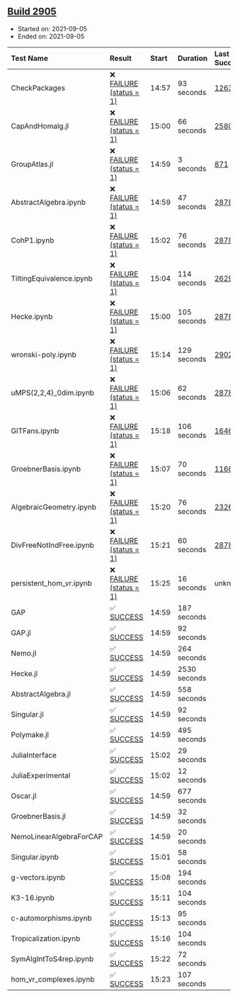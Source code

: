 ## [Build 2905](https://oscarci.mathematik.uni-kl.de/job/oscar-stable/2905/)

* Started on: 2021-09-05
* Ended on: 2021-09-05

| Test Name    | Result | Start | Duration | Last Success | First Failure |
|:-------------|:-------|:------|:---------|:-------------|:--------------|
| CheckPackages | ❌ [FAILURE (status = 1)](https://oscarci.mathematik.uni-kl.de/job/oscar-stable/2905/artifact/logs/build-2905/CheckPackages.log) | 14:57 | 93 seconds | [1263](https://oscarci.mathematik.uni-kl.de/job/oscar-stable/1263/) | [1264](https://oscarci.mathematik.uni-kl.de/job/oscar-stable/1264/) |
| CapAndHomalg.jl | ❌ [FAILURE (status = 1)](https://oscarci.mathematik.uni-kl.de/job/oscar-stable/2905/artifact/logs/build-2905/CapAndHomalg.jl.log) | 15:00 | 66 seconds | [2580](https://oscarci.mathematik.uni-kl.de/job/oscar-stable/2580/) | [2581](https://oscarci.mathematik.uni-kl.de/job/oscar-stable/2581/) |
| GroupAtlas.jl | ❌ [FAILURE (status = 1)](https://oscarci.mathematik.uni-kl.de/job/oscar-stable/2905/artifact/logs/build-2905/GroupAtlas.jl.log) | 14:59 | 3 seconds | [871](https://oscarci.mathematik.uni-kl.de/job/oscar-stable/871/) | [872](https://oscarci.mathematik.uni-kl.de/job/oscar-stable/872/) |
| AbstractAlgebra.ipynb | ❌ [FAILURE (status = 1)](https://oscarci.mathematik.uni-kl.de/job/oscar-stable/2905/artifact/logs/build-2905/AbstractAlgebra.ipynb.log) | 14:59 | 47 seconds | [2878](https://oscarci.mathematik.uni-kl.de/job/oscar-stable/2878/) | [2879](https://oscarci.mathematik.uni-kl.de/job/oscar-stable/2879/) |
| CohP1.ipynb | ❌ [FAILURE (status = 1)](https://oscarci.mathematik.uni-kl.de/job/oscar-stable/2905/artifact/logs/build-2905/CohP1.ipynb.log) | 15:02 | 76 seconds | [2878](https://oscarci.mathematik.uni-kl.de/job/oscar-stable/2878/) | [2879](https://oscarci.mathematik.uni-kl.de/job/oscar-stable/2879/) |
| TiltingEquivalence.ipynb | ❌ [FAILURE (status = 1)](https://oscarci.mathematik.uni-kl.de/job/oscar-stable/2905/artifact/logs/build-2905/TiltingEquivalence.ipynb.log) | 15:04 | 114 seconds | [2629](https://oscarci.mathematik.uni-kl.de/job/oscar-stable/2629/) | [2630](https://oscarci.mathematik.uni-kl.de/job/oscar-stable/2630/) |
| Hecke.ipynb | ❌ [FAILURE (status = 1)](https://oscarci.mathematik.uni-kl.de/job/oscar-stable/2905/artifact/logs/build-2905/Hecke.ipynb.log) | 15:00 | 105 seconds | [2878](https://oscarci.mathematik.uni-kl.de/job/oscar-stable/2878/) | [2879](https://oscarci.mathematik.uni-kl.de/job/oscar-stable/2879/) |
| wronski-poly.ipynb | ❌ [FAILURE (status = 1)](https://oscarci.mathematik.uni-kl.de/job/oscar-stable/2905/artifact/logs/build-2905/wronski-poly.ipynb.log) | 15:14 | 129 seconds | [2902](https://oscarci.mathematik.uni-kl.de/job/oscar-stable/2902/) | [2903](https://oscarci.mathematik.uni-kl.de/job/oscar-stable/2903/) |
| uMPS(2,2,4)_0dim.ipynb | ❌ [FAILURE (status = 1)](https://oscarci.mathematik.uni-kl.de/job/oscar-stable/2905/artifact/logs/build-2905/uMPS-2-2-4-_0dim.ipynb.log) | 15:06 | 62 seconds | [2878](https://oscarci.mathematik.uni-kl.de/job/oscar-stable/2878/) | [2879](https://oscarci.mathematik.uni-kl.de/job/oscar-stable/2879/) |
| GITFans.ipynb | ❌ [FAILURE (status = 1)](https://oscarci.mathematik.uni-kl.de/job/oscar-stable/2905/artifact/logs/build-2905/GITFans.ipynb.log) | 15:18 | 106 seconds | [1646](https://oscarci.mathematik.uni-kl.de/job/oscar-stable/1646/) | [1647](https://oscarci.mathematik.uni-kl.de/job/oscar-stable/1647/) |
| GroebnerBasis.ipynb | ❌ [FAILURE (status = 1)](https://oscarci.mathematik.uni-kl.de/job/oscar-stable/2905/artifact/logs/build-2905/GroebnerBasis.ipynb.log) | 15:07 | 70 seconds | [1168](https://oscarci.mathematik.uni-kl.de/job/oscar-stable/1168/) | [1169](https://oscarci.mathematik.uni-kl.de/job/oscar-stable/1169/) |
| AlgebraicGeometry.ipynb | ❌ [FAILURE (status = 1)](https://oscarci.mathematik.uni-kl.de/job/oscar-stable/2905/artifact/logs/build-2905/AlgebraicGeometry.ipynb.log) | 15:20 | 76 seconds | [2326](https://oscarci.mathematik.uni-kl.de/job/oscar-stable/2326/) | [2327](https://oscarci.mathematik.uni-kl.de/job/oscar-stable/2327/) |
| DivFreeNotIndFree.ipynb | ❌ [FAILURE (status = 1)](https://oscarci.mathematik.uni-kl.de/job/oscar-stable/2905/artifact/logs/build-2905/DivFreeNotIndFree.ipynb.log) | 15:21 | 60 seconds | [2878](https://oscarci.mathematik.uni-kl.de/job/oscar-stable/2878/) | [2879](https://oscarci.mathematik.uni-kl.de/job/oscar-stable/2879/) |
| persistent_hom_vr.ipynb | ❌ [FAILURE (status = 1)](https://oscarci.mathematik.uni-kl.de/job/oscar-stable/2905/artifact/logs/build-2905/persistent_hom_vr.ipynb.log) | 15:25 | 16 seconds | unknown | unknown |
| GAP | ✅ [SUCCESS](https://oscarci.mathematik.uni-kl.de/job/oscar-stable/2905/artifact/logs/build-2905/GAP.log) | 14:59 | 187 seconds |  |  |
| GAP.jl | ✅ [SUCCESS](https://oscarci.mathematik.uni-kl.de/job/oscar-stable/2905/artifact/logs/build-2905/GAP.jl.log) | 14:59 | 92 seconds |  |  |
| Nemo.jl | ✅ [SUCCESS](https://oscarci.mathematik.uni-kl.de/job/oscar-stable/2905/artifact/logs/build-2905/Nemo.jl.log) | 14:59 | 264 seconds |  |  |
| Hecke.jl | ✅ [SUCCESS](https://oscarci.mathematik.uni-kl.de/job/oscar-stable/2905/artifact/logs/build-2905/Hecke.jl.log) | 14:59 | 2530 seconds |  |  |
| AbstractAlgebra.jl | ✅ [SUCCESS](https://oscarci.mathematik.uni-kl.de/job/oscar-stable/2905/artifact/logs/build-2905/AbstractAlgebra.jl.log) | 14:59 | 558 seconds |  |  |
| Singular.jl | ✅ [SUCCESS](https://oscarci.mathematik.uni-kl.de/job/oscar-stable/2905/artifact/logs/build-2905/Singular.jl.log) | 14:59 | 92 seconds |  |  |
| Polymake.jl | ✅ [SUCCESS](https://oscarci.mathematik.uni-kl.de/job/oscar-stable/2905/artifact/logs/build-2905/Polymake.jl.log) | 14:59 | 495 seconds |  |  |
| JuliaInterface | ✅ [SUCCESS](https://oscarci.mathematik.uni-kl.de/job/oscar-stable/2905/artifact/logs/build-2905/JuliaInterface.log) | 15:02 | 29 seconds |  |  |
| JuliaExperimental | ✅ [SUCCESS](https://oscarci.mathematik.uni-kl.de/job/oscar-stable/2905/artifact/logs/build-2905/JuliaExperimental.log) | 15:02 | 12 seconds |  |  |
| Oscar.jl | ✅ [SUCCESS](https://oscarci.mathematik.uni-kl.de/job/oscar-stable/2905/artifact/logs/build-2905/Oscar.jl.log) | 14:59 | 677 seconds |  |  |
| GroebnerBasis.jl | ✅ [SUCCESS](https://oscarci.mathematik.uni-kl.de/job/oscar-stable/2905/artifact/logs/build-2905/GroebnerBasis.jl.log) | 14:59 | 32 seconds |  |  |
| NemoLinearAlgebraForCAP | ✅ [SUCCESS](https://oscarci.mathematik.uni-kl.de/job/oscar-stable/2905/artifact/logs/build-2905/NemoLinearAlgebraForCAP.log) | 14:59 | 20 seconds |  |  |
| Singular.ipynb | ✅ [SUCCESS](https://oscarci.mathematik.uni-kl.de/job/oscar-stable/2905/artifact/logs/build-2905/Singular.ipynb.log) | 15:01 | 58 seconds |  |  |
| g-vectors.ipynb | ✅ [SUCCESS](https://oscarci.mathematik.uni-kl.de/job/oscar-stable/2905/artifact/logs/build-2905/g-vectors.ipynb.log) | 15:08 | 194 seconds |  |  |
| K3-16.ipynb | ✅ [SUCCESS](https://oscarci.mathematik.uni-kl.de/job/oscar-stable/2905/artifact/logs/build-2905/K3-16.ipynb.log) | 15:11 | 104 seconds |  |  |
| c-automorphisms.ipynb | ✅ [SUCCESS](https://oscarci.mathematik.uni-kl.de/job/oscar-stable/2905/artifact/logs/build-2905/c-automorphisms.ipynb.log) | 15:13 | 95 seconds |  |  |
| Tropicalization.ipynb | ✅ [SUCCESS](https://oscarci.mathematik.uni-kl.de/job/oscar-stable/2905/artifact/logs/build-2905/Tropicalization.ipynb.log) | 15:16 | 104 seconds |  |  |
| SymAlgIntToS4rep.ipynb | ✅ [SUCCESS](https://oscarci.mathematik.uni-kl.de/job/oscar-stable/2905/artifact/logs/build-2905/SymAlgIntToS4rep.ipynb.log) | 15:22 | 72 seconds |  |  |
| hom_vr_complexes.ipynb | ✅ [SUCCESS](https://oscarci.mathematik.uni-kl.de/job/oscar-stable/2905/artifact/logs/build-2905/hom_vr_complexes.ipynb.log) | 15:23 | 107 seconds |  |  |
